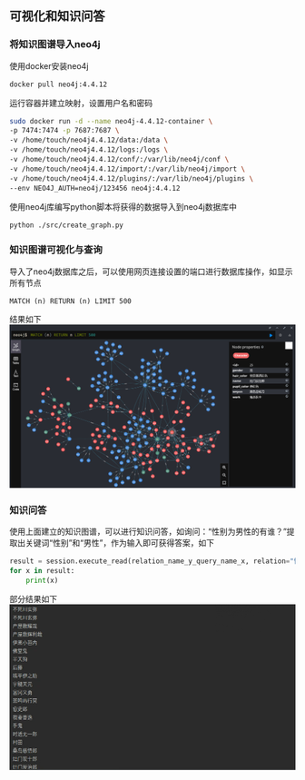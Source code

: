 ## 可视化和知识问答

### 将知识图谱导入neo4j
使用docker安装neo4j
```sh
docker pull neo4j:4.4.12
```
运行容器并建立映射，设置用户名和密码
```sh
sudo docker run -d --name neo4j-4.4.12-container \
-p 7474:7474 -p 7687:7687 \
-v /home/touch/neo4j4.4.12/data:/data \
-v /home/touch/neo4j4.4.12/logs:/logs \
-v /home/touch/neo4j4.4.12/conf/:/var/lib/neo4j/conf \
-v /home/touch/neo4j4.4.12/import/:/var/lib/neo4j/import \
-v /home/touch/neo4j4.4.12/plugins/:/var/lib/neo4j/plugins \
--env NEO4J_AUTH=neo4j/123456 neo4j:4.4.12
```
使用neo4j库编写python脚本将获得的数据导入到neo4j数据库中
```sh
python ./src/create_graph.py
```

### 知识图谱可视化与查询
导入了neo4j数据库之后，可以使用网页连接设置的端口进行数据库操作，如显示所有节点
```neo4j
MATCH (n) RETURN (n) LIMIT 500
```
结果如下
![img_part_graph](img/part_graph.png)
### 知识问答
使用上面建立的知识图谱，可以进行知识问答，如询问：“性别为男性的有谁？”提取出关键词“性别”和“男性”，作为输入即可获得答案，如下
```python
result = session.execute_read(relation_name_y_query_name_x, relation="性别", name_y="男")
for x in result:
    print(x)
```
部分结果如下
![img_part_answer](img/part_answer.png)
